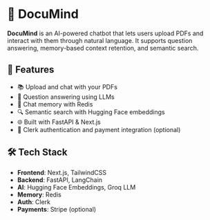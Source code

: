 # 📄 DocuMind

**DocuMind** is an AI-powered chatbot that lets users upload PDFs and interact with them through natural language. It supports question answering, memory-based context retention, and semantic search.

## 🚀 Features

- 📚 Upload and chat with your PDFs
- 🤖 Question answering using LLMs
- 🧠 Chat memory with Redis
- 🔍 Semantic search with Hugging Face embeddings
- 🌐 Built with FastAPI & Next.js
- 🔐 Clerk authentication and payment integration (optional)

## 🛠️ Tech Stack

- **Frontend**: Next.js, TailwindCSS
- **Backend**: FastAPI, LangChain
- **AI**: Hugging Face Embeddings, Groq LLM
- **Memory**: Redis
- **Auth**: Clerk
- **Payments**: Stripe (optional)
